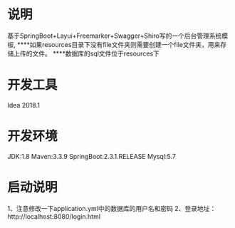 # 说明
基于SpringBoot+Layui+Freemarker+Swagger+Shiro写的一个后台管理系统模板,
****如果resources目录下没有file文件夹则需要创建一个file文件夹，用来存储上传的文件。
****数据库的sql文件位于resources下

# 开发工具
Idea 2018.1

# 开发环境
JDK:1.8
Maven:3.3.9
SpringBoot:2.3.1.RELEASE
Mysql:5.7

# 启动说明
1、注意修改一下application.yml中的数据库的用户名和密码
2、登录地址：http://localhost:8080/login.html


